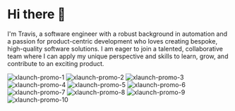 # Hi there 👋

I'm Travis, a software engineer with a robust background in automation and a passion for product-centric development who loves creating bespoke, high-quality software solutions. I am eager to join a talented, collaborative team where I can apply my unique perspective and skills to learn, grow, and contribute to an exciting product.

![xlaunch-promo-1](https://github.com/user-attachments/assets/3c33dbe6-d47a-43d5-b0ed-880cb4a82d11)
![xlaunch-promo-2](https://github.com/user-attachments/assets/0f585746-bbdc-4801-a25a-1a2e29eb1cf8)
![xlaunch-promo-3](https://github.com/user-attachments/assets/bd6d01c9-5e5c-4145-9281-c23f2c26ddfe)
![xlaunch-promo-4](https://github.com/user-attachments/assets/d6d36b64-37f5-4e94-badb-2c9ec9bba7be)
![xlaunch-promo-5](https://github.com/user-attachments/assets/000f701c-9281-4861-bf30-84797912710e)
![xlaunch-promo-6](https://github.com/user-attachments/assets/ba832cfd-2907-4f2b-af21-5139e3758481)
![xlaunch-promo-7](https://github.com/user-attachments/assets/d82e22a1-02b5-4198-a5d0-81c2125f7889)
![xlaunch-promo-8](https://github.com/user-attachments/assets/7180d1ad-2d20-4da0-8e1e-9f82000b79c7)
![xlaunch-promo-9](https://github.com/user-attachments/assets/ace710d7-cb2a-4beb-8c0c-244ebccd507b)
![xlaunch-promo-10](https://github.com/user-attachments/assets/c854da38-ce56-420b-b0dd-bfd2a899be21)


<!-- https://docs.github.com/en/get-started/writing-on-github/getting-started-with-writing-and-formatting-on-github/basic-writing-and-formatting-syntax#styling-text -->
<!-- https://daily.dev/blog/creating-a-killer-github-profile-readme-part-1 -->

<!-- <picture>
  <source media="(prefers-color-scheme: dark)" srcset="https://user-images.githubusercontent.com/25423296/163456776-7f95b81a-f1ed-45f7-b7ab-8fa810d529fa.png">
  <source media="(prefers-color-scheme: light)" srcset="https://user-images.githubusercontent.com/25423296/163456779-a8556205-d0a5-45e2-ac17-42d089e3c3f8.png">
  <img alt="Shows an illustrated sun in light mode and a moon with stars in dark mode." src="https://user-images.githubusercontent.com/25423296/163456779-a8556205-d0a5-45e2-ac17-42d089e3c3f8.png">
</picture> -->



<!--
**stanifert/stanifert** is a ✨ _special_ ✨ repository because its `README.md` (this file) appears on your GitHub profile.

Here are some ideas to get you started:

- 🔭 I’m currently working on ...
- 🌱 I’m currently learning ...
- 👯 I’m looking to collaborate on ...
- 🤔 I’m looking for help with ...
- 💬 Ask me about ...
- 📫 How to reach me: ...
- 😄 Pronouns: ...
- ⚡ Fun fact: ...
-->
